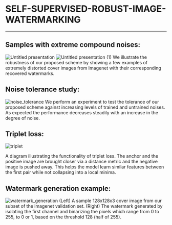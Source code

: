 # SELF-SUPERVISED-ROBUST-IMAGE-WATERMARKING
---

**Samples with extreme compound noises:**
---
![Untitled presentation](https://user-images.githubusercontent.com/44358874/221333997-b3393ac5-6a41-4794-8712-b14b04ec46d0.png)
![Untitled presentation (1)](https://user-images.githubusercontent.com/44358874/221334009-2b701332-d208-4fc0-94db-220a3e0613f7.png)
We illustrate the robustness of our proposed scheme by showing a few examples of extremely distorted cover images from Imagenet with their corresponding recovered watermarks.

**Noise tolerance study:**
---
![noise_tolerance](https://user-images.githubusercontent.com/44358874/221332916-a5b70bc7-ec7d-41d9-bf85-45c08fe148f9.jpg)
We perform an experiment to test the tolerance of our proposed scheme against increasing levels of trained and untrained noises. As expected the performance decreases steadily with an increase in the degree of noise.

**Triplet loss:**
---
![triplet](https://user-images.githubusercontent.com/44358874/218556589-7aed4be5-b82b-4d96-a9f7-bf0b8ac7e2eb.png)

A diagram illustrating the functionality of triplet loss. The anchor and the positive image are brought closer via a distance metric and the negative image is pushed away. This helps the model learn similar features between the first pair while not collapsing into a local minima.

**Watermark generation example:**
---
![watermark_generation](https://user-images.githubusercontent.com/44358874/218556635-882cd8b2-7461-4dc0-b494-ec4ee3d0ba36.png)
(Left) A sample 128x128x3 cover image from our subset of the imagenet validation set.
(Right) The watermark generated by isolating the first channel and binarizing the pixels which range from 0 to 255, to 0 or 1, based on the threshold 128 (half of 255).

<!-- 
**Simple overview:**
---
![ae_watermarking](https://user-images.githubusercontent.com/44358874/218557441-584e464a-94fe-4cd0-bc4f-46789cb10152.png)

This is a simple overview of the modern autoencoder style watermarking scheme. -->

<!-- **Training noises:**
---
![training_noise](https://user-images.githubusercontent.com/44358874/218556477-2f40b883-203f-484d-8eda-67cc0ecdfbea.jpg)
The noises used for the training of our scheme.

**Testing noises:**
---
![testing_noise](https://user-images.githubusercontent.com/44358874/218556552-2b62555d-2ec8-44b8-a80f-52950190d64e.jpg)
The noises selected for the testing of our scheme, to check for robustness against untrained noises. -->
